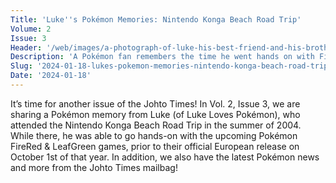 ```yaml
---
Title: 'Luke''s Pokémon Memories: Nintendo Konga Beach Road Trip'
Volume: 2
Issue: 3
Header: '/web/images/a-photograph-of-luke-his-best-friend-and-his-brother-at-one-of-the-stops-the-tour-took-on-october-1s.jpeg'
Description: 'A Pokémon fan remembers the time he went hands on with FireRed & Leaf Green prior to official launch. We also have the latest Pokémon news, and more from the Johto Times mailbag'
Slug: '2024-01-18-lukes-pokemon-memories-nintendo-konga-beach-road-trip'
Date: '2024-01-18'
---
```

It’s time for another issue of the Johto Times! In Vol. 2, Issue 3, we are sharing a Pokémon memory from Luke (of Luke Loves Pokémon), who attended the Nintendo Konga Beach Road Trip in the summer of 2004. While there, he was able to go hands-on with the upcoming Pokémon FireRed & LeafGreen games, prior to their official European release on October 1st of that year. In addition, we also have the latest Pokémon news and more from the Johto Times mailbag!